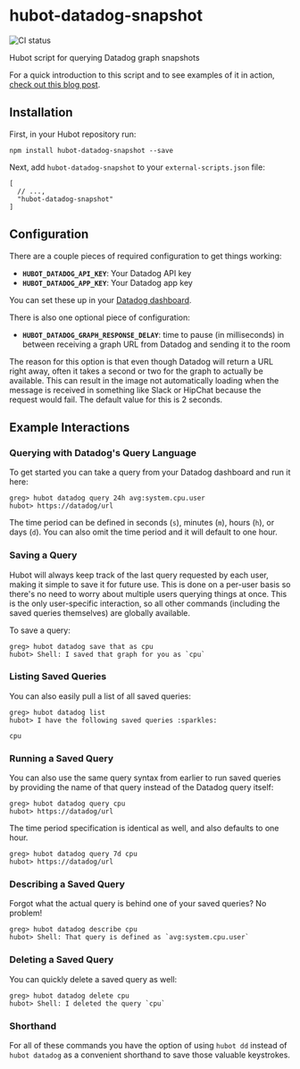 # hubot-datadog-snapshot

![CI status](https://travis-ci.org/gshackles/hubot-datadog-snapshot.svg?branch=master)

Hubot script for querying Datadog graph snapshots

For a quick introduction to this script and to see examples of it in action, [check out this blog post](http://www.gregshackles.com/querying-datadog-graphs-from-hubot/).

## Installation

First, in your Hubot repository run:

`npm install hubot-datadog-snapshot --save`

Next, add `hubot-datadog-snapshot` to your `external-scripts.json` file:

```
[
  // ...,
  "hubot-datadog-snapshot"
]
```

## Configuration

There are a couple pieces of required configuration to get things working:

- **`HUBOT_DATADOG_API_KEY`**: Your Datadog API key
- **`HUBOT_DATADOG_APP_KEY`**: Your Datadog app key

You can set these up in your [Datadog dashboard](https://app.datadoghq.com/account/settings#api).

There is also one optional piece of configuration:

- **`HUBOT_DATADOG_GRAPH_RESPONSE_DELAY`**: time to pause (in milliseconds) in between receiving a graph URL from Datadog and sending it to the room

The reason for this option is that even though Datadog will return a URL right away, often it takes a second or two for the graph to actually be available. This can result in the image not automatically loading when the message is received in something like Slack or HipChat because the request would fail. The default value for this is 2 seconds.

## Example Interactions

### Querying with Datadog's Query Language

To get started you can take a query from your Datadog dashboard and run it here:

```
greg> hubot datadog query 24h avg:system.cpu.user
hubot> https://datadog/url
```

The time period can be defined in seconds (`s`), minutes (`m`), hours (`h`), or days (`d`). You can also omit the time period and it will default to one hour.

### Saving a Query

Hubot will always keep track of the last query requested by each user, making it simple to save it for future use. This is done on a per-user basis so there's no need to worry about multiple users querying things at once. This is the only user-specific interaction, so all other commands (including the saved queries themselves) are globally available.

To save a query:

```
greg> hubot datadog save that as cpu
hubot> Shell: I saved that graph for you as `cpu`
```

### Listing Saved Queries

You can also easily pull a list of all saved queries:

```
greg> hubot datadog list
hubot> I have the following saved queries :sparkles:

cpu
```

### Running a Saved Query

You can also use the same query syntax from earlier to run saved queries by providing the name of that query instead of the Datadog query itself:

```
greg> hubot datadog query cpu
hubot> https://datadog/url
```

The time period specification is identical as well, and also defaults to one hour.

```
greg> hubot datadog query 7d cpu
hubot> https://datadog/url
```

### Describing a Saved Query

Forgot what the actual query is behind one of your saved queries? No problem!

```
greg> hubot datadog describe cpu
hubot> Shell: That query is defined as `avg:system.cpu.user`
```

### Deleting a Saved Query

You can quickly delete a saved query as well:

```
greg> hubot datadog delete cpu
hubot> Shell: I deleted the query `cpu`
```

### Shorthand

For all of these commands you have the option of using `hubot dd` instead of `hubot datadog` as a convenient shorthand to save those valuable keystrokes.
